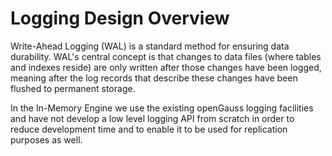 # Logging Design Overview<a name="EN-US_TOPIC_0276133416"></a>

Write-Ahead Logging \(WAL\) is a standard method for ensuring data durability. WAL's central concept is that changes to data files \(where tables and indexes reside\) are only written after those changes have been logged, meaning after the log records that describe these changes have been flushed to permanent storage.

In the In-Memory Engine we use the existing openGauss logging facilities and have not develop a low level logging API from scratch in order to reduce development time and to enable it to be used for replication purposes as well.

